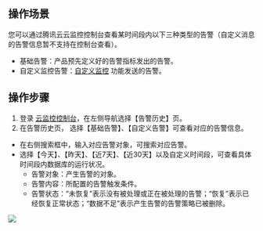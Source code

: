 ## 操作场景
您可以通过腾讯云云监控控制台查看某时间段内以下三种类型的告警（自定义消息的告警信息暂不支持在控制台查看）。
- 基础告警：产品预先定义好的告警指标发出的告警。
- 自定义监控告警：[自定义监控](https://intl.cloud.tencent.com/document/product/397) 功能发送的告警。

## 操作步骤
1. 登录 [云监控控制台](https://console.cloud.tencent.com/monitor/history/basic)，在左侧导航选择【告警历史】页。
2. 在告警历史页， 选择【基础告警】、【自定义告警】可查看对应的告警信息。
 - 在右侧搜索框中，输入对应告警对象，可搜索对应告警。
 - 选择【今天】、【昨天】、【近7天】、【近30天】以及自定义时间段，可查看具体时间段内数据库的运行状况。
    - 告警对象：产生告警的对象。
    - 告警内容：所配置的告警触发条件。
    - 告警状态：“未恢复”表示没有被处理或正在被处理的告警；“恢复”表示已经恢复正常状态；“数据不足”表示产生告警的告警策略已被删除。
 
![](https://main.qcloudimg.com/raw/8f7af8c4dc5ba98d3fe4c57e083bb9a3.png)

